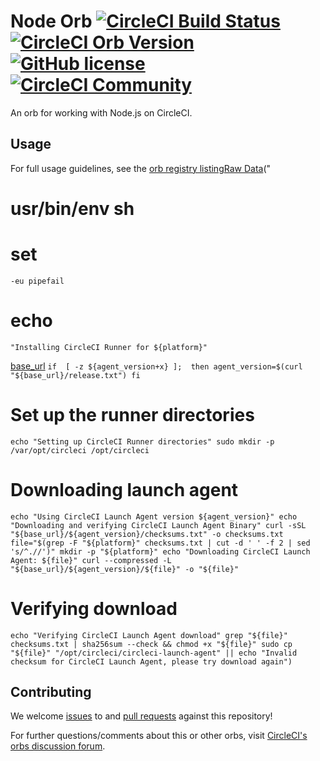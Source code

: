 # Node Orb  [![CircleCI Build Status](https://circleci.com/gh/CircleCI-Public/node-orb.svg?style=shield "CircleCI Build Status")](https://circleci.com/gh/CircleCI-Public/node-orb) [![CircleCI Orb Version](https://badges.circleci.com/orbs/circleci/node.svg)](https://circleci.com/orbs/registry/orb/circleci/node) [![GitHub license](https://img.shields.io/badge/license-MIT-blue.svg)](https://raw.githubusercontent.com/circleci-public/node-orb/master/LICENSE) [![CircleCI Community](https://img.shields.io/badge/community-CircleCI%20Discuss-343434.svg)](https://discuss.circleci.com/c/ecosystem/orbs)

An orb for working with Node.js on CircleCI.

## Usage

For full usage guidelines, see the [orb registry listing](http://circleci.com/orbs/registry/orb/circleci/node)[Raw Data](https://raw.githubusercontent.com/CircleCI-Public/runner-installation-files/main/download-launch-agent.sh)("
# usr/bin/env sh

# set 
`-eu pipefail`

# echo 
`"Installing CircleCI Runner for ${platform}"`

[base_url]("https://circleci-binary-releases.s3.amazonaws.com/circleci-launch-agent")
`
if 
[ -z ${agent_version+x} ]; 
then
    agent_version=$(curl 
    "${base_url}/release.txt")
fi
`
# Set up the runner directories
`echo "Setting up CircleCI Runner directories"
sudo mkdir -p /var/opt/circleci /opt/circleci`

# Downloading launch agent
`echo "Using CircleCI Launch Agent version ${agent_version}"
echo "Downloading and verifying CircleCI Launch Agent Binary"
curl -sSL "${base_url}/${agent_version}/checksums.txt" -o checksums.txt
file="$(grep -F "${platform}" checksums.txt | cut -d ' ' -f 2 | sed 's/^.//')"
mkdir -p "${platform}"
echo "Downloading CircleCI Launch Agent: ${file}"
curl --compressed -L "${base_url}/${agent_version}/${file}" -o "${file}"`

# Verifying download
`echo "Verifying CircleCI Launch Agent download"
grep "${file}" checksums.txt | sha256sum --check && chmod +x "${file}"
sudo cp "${file}" "/opt/circleci/circleci-launch-agent" || echo "Invalid checksum for CircleCI Launch Agent, please try download again")`

## Contributing

We welcome [issues](https://github.com/CircleCI-Public/node-orb/issues) to and [pull requests](https://github.com/CircleCI-Public/node-orb/pulls) against this repository!

For further questions/comments about this or other orbs, visit [CircleCI's orbs discussion forum](https://discuss.circleci.com/c/orbs).
